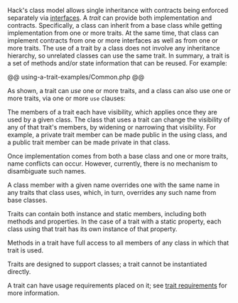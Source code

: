 Hack's class model allows single inheritance with contracts being enforced separately via [interfaces](implementing-an-interface.md). A *trait* can provide
both implementation and contracts. Specifically, a class can inherit from a base class while getting implementation from one or more traits.
At the same time, that class can implement contracts from one or more interfaces as well as from one or more traits. The use of a trait by a
class does not involve any inheritance hierarchy, so unrelated classes can use the same trait. In summary, a trait is a set of methods and/or
state information that can be reused.  For example:

@@ using-a-trait-examples/Common.php @@

As shown, a trait can *use* one or more traits, and a class can also use one or more traits, via one or more `use` clauses:

The members of a trait each have visibility, which applies once they are used by a given class. The class that uses a trait can change the
visibility of any of that trait's members, by widening or narrowing that visibility. For example, a private trait member can be made public
in the using class, and a public trait member can be made private in that class.

Once implementation comes from both a base class and one or more traits, name conflicts can occur. However, currently, there is no mechanism to
disambiguate such names.

A class member with a given name overrides one with the same name in any traits that class uses, which, in turn, overrides any such name from base classes.

Traits can contain both instance and static members, including both methods and properties. In the case of a trait with a static property,
each class using that trait has its own instance of that property.

Methods in a trait have full access to all members of any class in which that trait is used.

Traits are designed to support classes; a trait cannot be instantiated directly.

A trait can have usage requirements placed on it; see [trait requirements](trait-and-interface-requirements.md) for more information.
